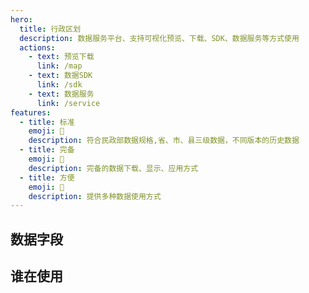 ```yaml
---
hero:
  title: 行政区划
  description: 数据服务平台、支持可视化预览、下载、SDK、数据服务等方式使用
  actions:
    - text: 预览下载
      link: /map
    - text: 数据SDK
      link: /sdk
    - text: 数据服务
      link: /service
features:
  - title: 标准
    emoji: 💎
    description: 符合民政部数据规格,省、市、县三级数据，不同版本的历史数据
  - title: 完备
    emoji: 🌈
    description: 完备的数据下载、显示、应用方式
  - title: 方便
    emoji: 🚀
    description: 提供多种数据使用方式
---
```


## 数据字段

<code src="./components/DataTab.tsx"></code>

## 谁在使用

<WhoAreUsing></WhoAreUsing>
